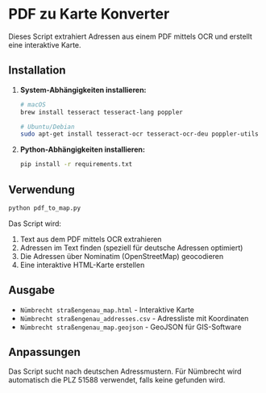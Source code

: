 # PDF zu Karte Konverter

Dieses Script extrahiert Adressen aus einem PDF mittels OCR und erstellt eine interaktive Karte.

## Installation

1. **System-Abhängigkeiten installieren:**
   ```bash
   # macOS
   brew install tesseract tesseract-lang poppler
   
   # Ubuntu/Debian
   sudo apt-get install tesseract-ocr tesseract-ocr-deu poppler-utils
   ```

2. **Python-Abhängigkeiten installieren:**
   ```bash
   pip install -r requirements.txt
   ```

## Verwendung

```bash
python pdf_to_map.py
```

Das Script wird:
1. Text aus dem PDF mittels OCR extrahieren
2. Adressen im Text finden (speziell für deutsche Adressen optimiert)
3. Die Adressen über Nominatim (OpenStreetMap) geocodieren
4. Eine interaktive HTML-Karte erstellen

## Ausgabe

- `Nümbrecht straßengenau_map.html` - Interaktive Karte
- `Nümbrecht straßengenau_addresses.csv` - Adressliste mit Koordinaten
- `Nümbrecht straßengenau_map.geojson` - GeoJSON für GIS-Software

## Anpassungen

Das Script sucht nach deutschen Adressmustern. Für Nümbrecht wird automatisch die PLZ 51588 verwendet, falls keine gefunden wird.